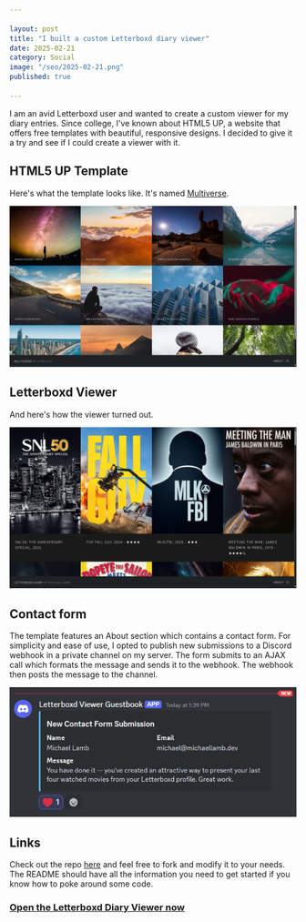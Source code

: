 ```yaml
---

layout: post
title: "I built a custom Letterboxd diary viewer"
date: 2025-02-21 
category: Social
image: "/seo/2025-02-21.png"
published: true

---
```


I am an avid Letterboxd user and wanted to create a custom viewer for my diary entries. Since college, I've known about HTML5 UP, a website that offers free templates with beautiful, responsive designs. I decided to give it a try and see if I could create a viewer with it.

## HTML5 UP Template

Here's what the template looks like. It's named [Multiverse](https://html5up.net/multiverse).

![Multiverse](/img/multiverse-capture.png)

## Letterboxd Viewer

And here's how the viewer turned out.

![Viewer](/img/letterboxd-viewer-capture.png)

## Contact form

The template features an About section which contains a contact form. For simplicity and ease of use, I opted to publish new submissions to a Discord webhook in a private channel on my server. The form submits to an AJAX call which formats the message and sends it to the webhook. The webhook then posts the message to the channel.

![Webhook](/img/letterboxd-viewer-webhook.png)

## Links

Check out the repo [here](https://github.com/michaellambgelo/letterboxd-viewer) and feel free to fork and modify it to your needs. The README should have all the information you need to get started if you know how to poke around some code.

### [Open the Letterboxd Diary Viewer now](https://michaellambgelo.github.io/letterboxd-viewer/)

